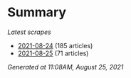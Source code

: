 # Summary
*Latest scrapes*
* [2021-08-24](https://github.com/nuuuwan/news_lk/blob/data/news_lk.2021-08-24.json) (185 articles)
* [2021-08-25](https://github.com/nuuuwan/news_lk/blob/data/news_lk.2021-08-25.json) (71 articles)

*Generated at 11:08AM, August 25, 2021*